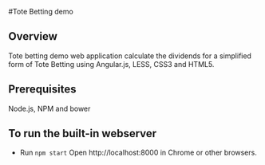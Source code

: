 #Tote Betting demo

## Overview
Tote betting demo web application calculate the dividends for a simplified form of Tote Betting using Angular.js, LESS, CSS3 and HTML5.

## Prerequisites
Node.js, NPM and bower

## To run the built-in webserver
- Run `npm start`
Open http://localhost:8000 in Chrome or other browsers.

